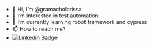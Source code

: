- 👋 Hi, I’m @gramacholarissa
- 👀 I’m interested in test automation
- 🌱 I’m currently learning robot framework and cypress 
- 📫 How to reach me?
- [![Linkedin Badge](https://img.shields.io/badge/-Larissa%20Gramacho-blue?style=flat-square&logo=Linkedin&logoColor=white&link=https://www.linkedin.com/in/larissa-gramacho-01b5a0182/)](https://www.linkedin.com/in/larissa-gramacho-01b5a0182/)

<!---
gramacholarissa/gramacholarissa is a ✨ special ✨ repository because its `README.md` (this file) appears on your GitHub profile.
You can click the Preview link to take a look at your changes.
--->
